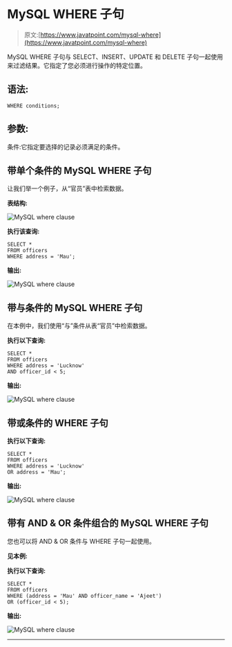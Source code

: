 # MySQL WHERE 子句

> 原文:[https://www.javatpoint.com/mysql-where](https://www.javatpoint.com/mysql-where)

MySQL WHERE 子句与 SELECT、INSERT、UPDATE 和 DELETE 子句一起使用来过滤结果。它指定了您必须进行操作的特定位置。

## 语法:

```
WHERE conditions;

```

## 参数:

条件:它指定要选择的记录必须满足的条件。

## 带单个条件的 MySQL WHERE 子句

让我们举一个例子，从“官员”表中检索数据。

**表结构:**

![MySQL where clause](../Images/4ba006a89b59e7dbd5a87318310dc0b1.png)

**执行该查询:**

```
SELECT *
FROM officers
WHERE address = 'Mau';

```

**输出:**

![MySQL where clause](../Images/c5aff187d1e949b4c0a207be36c7da1a.png)

## 带与条件的 MySQL WHERE 子句

在本例中，我们使用“与”条件从表“官员”中检索数据。

**执行以下查询:**

```
SELECT *
FROM officers
WHERE address = 'Lucknow'
AND officer_id < 5;

```

**输出:**

![MySQL where clause](../Images/77f359d68e6aadfa23a19cac0e65bf40.png)

## 带或条件的 WHERE 子句

**执行以下查询:**

```
SELECT *
FROM officers
WHERE address = 'Lucknow'
OR address = 'Mau';

```

**输出:**

![MySQL where clause](../Images/88a2e8a2cc29e6a309e10e9a661e92fd.png)

## 带有 AND & OR 条件组合的 MySQL WHERE 子句

您也可以将 AND & OR 条件与 WHERE 子句一起使用。

**见本例:**

**执行以下查询:**

```
SELECT *
FROM officers
WHERE (address = 'Mau' AND officer_name = 'Ajeet')
OR (officer_id < 5);

```

**输出:**

![MySQL where clause](../Images/03bd3dbcae775ad94cd5c8b6db98c009.png)

* * *